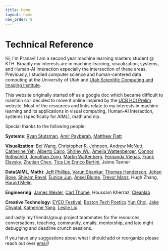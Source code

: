 ```yaml
---
title: Home
layout: home
nav_order: 0
---
```

# Technical Reference

Hi, I'm Pranav! I am a second year machine learning masters student @ KTH. Broadly my interests are in machine learning, visualization, systems, and Human-AI Interaction especially the intersection of these areas. Previously, I studied computer science and human-centered data computing at the University of Utah and [Utah Scientific Computing and Imaging Institute](https://sci.utah.edu/).

This website originally started off as a google doc which became difficult to maintain so I decided to move it online inspired by the [UCB HCI Prelim](https://chanwutk.github.io/ucbhciprelim/) website. Most of the resources and links relate to my interests in machine learning and its applications in visual computing, Human-AI Interaction, systems (specifically for AIML), math and nlp.<br> 

Special thanks to the following people: 

**Systems**: [Ryan Stutsman](https://rstutsman.github.io/), [Amir Payberah](https://payberah.github.io/), [Matthew Flatt](https://users.cs.utah.edu/~mflatt/)

**Visualization**: [Bei Wang](https://www.sci.utah.edu/~beiwang/), [Christopher R. Johnson](https://users.cs.utah.edu/~crj/), [Andrew McNutt](https://www.mcnutt.in/), [Catherine Yeh](https://catherinesyeh.github.io/), [Alberto Cairo](https://openvisualizationacademy.org/), [Shirley Wu](https://www.shirleywu.studio/), [Amelia Wattenberger](https://wattenberger.com/), [Connor Rothschild](https://www.connorrothschild.com/), [Jonathan Zong](https://jonathanzong.com/), [Martin Wattenberg](https://www.bewitched.com/), [Fernanda Viegas](http://www.fernandaviegas.com/), [Frank Elavsky](https://www.frank.computer/), [Zhutian Chen](https://chenzhutian.org/), [Tica Lin](https://ticalin.com/),[Enrico Bertini](https://enrico.bertini.io/), Jaime Tanner 

**Data(AIML, Math)**: [Jeff Phillips](https://users.cs.utah.edu/~jeffp/), [Varun Shankar](https://users.cs.utah.edu/~shankar/), [Thomas Henderson](https://users.cs.utah.edu/~tch/), [Johan Boye](https://www.csc.kth.se/~jboye/), [Shivam Raval](https://shivam-raval96.github.io/), [Eunice Jun](https://emjun.github.io/), [Ansel Blume](https://anselblume.github.io/), [Trevor Manz](https://trevorma.nz/), Hugh Zhang, [Harald Melin](https://haraldmelin.github.io/)

**Engineering**: [James Wexler](https://research.google/people/105507/?&type=google), [Carl Thome](https://carlthome.github.io/), Houssam Kherraz, [Cleanlab](https://cleanlab.ai/team/)

**Creative Technology**: [EYEO Festival](https://eyeofestival.com/), [Boston Tech Poetics](https://www.bostontechpoetics.com/) [Yun Choi](https://www.wowlab-research.com/), [Jake Chvatal](https://jake.kitchen/), [Katherine Yang](https://kayserifserif.place/), [Leslie Liu](https://liuleslie.github.io/)

 and lastly my friends/group project teammates for the resources, conversations, teaching, community, emails, mentorship, and late night debugging and deadline crunch sessions.<br> 

If you have any suggestions about what I should add or reorganize please reach out over [email](mailto:pranavr@kth.se)! 
